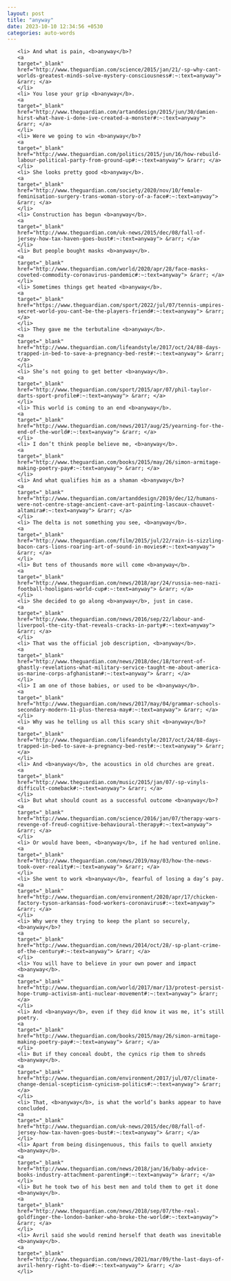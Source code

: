 ```yaml
---
layout: post
title: "anyway"
date: 2023-10-10 12:34:56 +0530
categories: auto-words
---
```

<ol>

    <li> And what is pain, <b>anyway</b>?
    <a 
    target="_blank" 
    href="http://www.theguardian.com/science/2015/jan/21/-sp-why-cant-worlds-greatest-minds-solve-mystery-consciousness#:~:text=anyway"> &rarr; </a>
    </li>
    <li> You lose your grip <b>anyway</b>.
    <a 
    target="_blank" 
    href="http://www.theguardian.com/artanddesign/2015/jun/30/damien-hirst-what-have-i-done-ive-created-a-monster#:~:text=anyway"> &rarr; </a>
    </li>
    <li> Were we going to win <b>anyway</b>?
    <a 
    target="_blank" 
    href="http://www.theguardian.com/politics/2015/jun/16/how-rebuild-labour-political-party-from-ground-up#:~:text=anyway"> &rarr; </a>
    </li>
    <li> She looks pretty good <b>anyway</b>.
    <a 
    target="_blank" 
    href="http://www.theguardian.com/society/2020/nov/10/female-feminisation-surgery-trans-woman-story-of-a-face#:~:text=anyway"> &rarr; </a>
    </li>
    <li> Construction has begun <b>anyway</b>.
    <a 
    target="_blank" 
    href="http://www.theguardian.com/uk-news/2015/dec/08/fall-of-jersey-how-tax-haven-goes-bust#:~:text=anyway"> &rarr; </a>
    </li>
    <li> But people bought masks <b>anyway</b>.
    <a 
    target="_blank" 
    href="http://www.theguardian.com/world/2020/apr/28/face-masks-coveted-commodity-coronavirus-pandemic#:~:text=anyway"> &rarr; </a>
    </li>
    <li> Sometimes things get heated <b>anyway</b>.
    <a 
    target="_blank" 
    href="https://www.theguardian.com/sport/2022/jul/07/tennis-umpires-secret-world-you-cant-be-the-players-friend#:~:text=anyway"> &rarr; </a>
    </li>
    <li> They gave me the terbutaline <b>anyway</b>.
    <a 
    target="_blank" 
    href="http://www.theguardian.com/lifeandstyle/2017/oct/24/88-days-trapped-in-bed-to-save-a-pregnancy-bed-rest#:~:text=anyway"> &rarr; </a>
    </li>
    <li> She’s not going to get better <b>anyway</b>.
    <a 
    target="_blank" 
    href="http://www.theguardian.com/sport/2015/apr/07/phil-taylor-darts-sport-profile#:~:text=anyway"> &rarr; </a>
    </li>
    <li> This world is coming to an end <b>anyway</b>.
    <a 
    target="_blank" 
    href="http://www.theguardian.com/news/2017/aug/25/yearning-for-the-end-of-the-world#:~:text=anyway"> &rarr; </a>
    </li>
    <li> I don’t think people believe me, <b>anyway</b>.
    <a 
    target="_blank" 
    href="http://www.theguardian.com/books/2015/may/26/simon-armitage-making-poetry-pay#:~:text=anyway"> &rarr; </a>
    </li>
    <li> And what qualifies him as a shaman <b>anyway</b>?
    <a 
    target="_blank" 
    href="http://www.theguardian.com/artanddesign/2019/dec/12/humans-were-not-centre-stage-ancient-cave-art-painting-lascaux-chauvet-altamira#:~:text=anyway"> &rarr; </a>
    </li>
    <li> The delta is not something you see, <b>anyway</b>.
    <a 
    target="_blank" 
    href="http://www.theguardian.com/film/2015/jul/22/rain-is-sizzling-bacon-cars-lions-roaring-art-of-sound-in-movies#:~:text=anyway"> &rarr; </a>
    </li>
    <li> But tens of thousands more will come <b>anyway</b>.
    <a 
    target="_blank" 
    href="http://www.theguardian.com/news/2018/apr/24/russia-neo-nazi-football-hooligans-world-cup#:~:text=anyway"> &rarr; </a>
    </li>
    <li> She decided to go along <b>anyway</b>, just in case.
    <a 
    target="_blank" 
    href="http://www.theguardian.com/news/2016/sep/22/labour-and-liverpool-the-city-that-reveals-cracks-in-party#:~:text=anyway"> &rarr; </a>
    </li>
    <li> That was the official job description, <b>anyway</b>.
    <a 
    target="_blank" 
    href="http://www.theguardian.com/news/2018/dec/18/torrent-of-ghastly-revelations-what-military-service-taught-me-about-america-us-marine-corps-afghanistan#:~:text=anyway"> &rarr; </a>
    </li>
    <li> I am one of those babies, or used to be <b>anyway</b>.
    <a 
    target="_blank" 
    href="http://www.theguardian.com/news/2017/may/04/grammar-schools-secondary-modern-11-plus-theresa-may#:~:text=anyway"> &rarr; </a>
    </li>
    <li> Why was he telling us all this scary shit <b>anyway</b>?
    <a 
    target="_blank" 
    href="http://www.theguardian.com/lifeandstyle/2017/oct/24/88-days-trapped-in-bed-to-save-a-pregnancy-bed-rest#:~:text=anyway"> &rarr; </a>
    </li>
    <li> And <b>anyway</b>, the acoustics in old churches are great.
    <a 
    target="_blank" 
    href="http://www.theguardian.com/music/2015/jan/07/-sp-vinyls-difficult-comeback#:~:text=anyway"> &rarr; </a>
    </li>
    <li> But what should count as a successful outcome <b>anyway</b>?
    <a 
    target="_blank" 
    href="http://www.theguardian.com/science/2016/jan/07/therapy-wars-revenge-of-freud-cognitive-behavioural-therapy#:~:text=anyway"> &rarr; </a>
    </li>
    <li> Or would have been, <b>anyway</b>, if he had ventured online.
    <a 
    target="_blank" 
    href="http://www.theguardian.com/news/2019/may/03/how-the-news-took-over-reality#:~:text=anyway"> &rarr; </a>
    </li>
    <li> She went to work <b>anyway</b>, fearful of losing a day’s pay.
    <a 
    target="_blank" 
    href="http://www.theguardian.com/environment/2020/apr/17/chicken-factory-tyson-arkansas-food-workers-coronavirus#:~:text=anyway"> &rarr; </a>
    </li>
    <li> Why were they trying to keep the plant so securely, <b>anyway</b>?
    <a 
    target="_blank" 
    href="http://www.theguardian.com/news/2014/oct/28/-sp-plant-crime-of-the-century#:~:text=anyway"> &rarr; </a>
    </li>
    <li> You will have to believe in your own power and impact <b>anyway</b>.
    <a 
    target="_blank" 
    href="http://www.theguardian.com/world/2017/mar/13/protest-persist-hope-trump-activism-anti-nuclear-movement#:~:text=anyway"> &rarr; </a>
    </li>
    <li> And <b>anyway</b>, even if they did know it was me, it’s still poetry.
    <a 
    target="_blank" 
    href="http://www.theguardian.com/books/2015/may/26/simon-armitage-making-poetry-pay#:~:text=anyway"> &rarr; </a>
    </li>
    <li> But if they conceal doubt, the cynics rip them to shreds <b>anyway</b>.
    <a 
    target="_blank" 
    href="http://www.theguardian.com/environment/2017/jul/07/climate-change-denial-scepticism-cynicism-politics#:~:text=anyway"> &rarr; </a>
    </li>
    <li> That, <b>anyway</b>, is what the world’s banks appear to have concluded.
    <a 
    target="_blank" 
    href="http://www.theguardian.com/uk-news/2015/dec/08/fall-of-jersey-how-tax-haven-goes-bust#:~:text=anyway"> &rarr; </a>
    </li>
    <li> Apart from being disingenuous, this fails to quell anxiety <b>anyway</b>.
    <a 
    target="_blank" 
    href="http://www.theguardian.com/news/2018/jan/16/baby-advice-books-industry-attachment-parenting#:~:text=anyway"> &rarr; </a>
    </li>
    <li> But he took two of his best men and told them to get it done <b>anyway</b>.
    <a 
    target="_blank" 
    href="http://www.theguardian.com/news/2018/sep/07/the-real-goldfinger-the-london-banker-who-broke-the-world#:~:text=anyway"> &rarr; </a>
    </li>
    <li> Avril said she would remind herself that death was inevitable <b>anyway</b>.
    <a 
    target="_blank" 
    href="http://www.theguardian.com/news/2021/mar/09/the-last-days-of-avril-henry-right-to-die#:~:text=anyway"> &rarr; </a>
    </li>